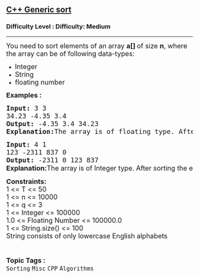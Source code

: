 <h2><a href="https://www.geeksforgeeks.org/problems/c-generic-sort/1?page=7&difficulty=Medium&status=unsolved&sortBy=submissions">C++ Generic sort</a></h2><h3>Difficulty Level : Difficulty: Medium</h3><hr><div class="problems_problem_content__Xm_eO"><p><span style="font-size: 18px;">You need to sort elements of an array <strong>a[]&nbsp;</strong>of size&nbsp;<strong>n</strong>,&nbsp;where the array can be of following data-types:</span></p>
<ul>
<li><span style="font-size: 18px;">Integer</span></li>
<li><span style="font-size: 18px;">String</span></li>
<li><span style="font-size: 18px;">floating number</span></li>
</ul>
<p><span style="font-size: 18px;"><strong>Examples :</strong> <strong> </strong></span></p>
<pre><span style="font-size: 18px;"><strong>Input: </strong>3 3
34.23 -4.35 3.4
<strong>Output: </strong>-4.35 3.4 34.23&nbsp;
<strong>Explanation:</strong>The array is of floating type. After sorting the elements of array are as such: -4.35 3.4 34.23
</span></pre>
<pre><span style="font-size: 18px;"><strong>Input: </strong>4 1
123 -2311 837 0 
<strong>Output: </strong>-2311 0 123 837 <br></span><strong style="font-size: 18px; font-family: -apple-system, BlinkMacSystemFont, 'Segoe UI', Roboto, Oxygen, Ubuntu, Cantarell, 'Open Sans', 'Helvetica Neue', sans-serif;">Explanation:</strong><span style="font-size: 18px; font-family: -apple-system, BlinkMacSystemFont, 'Segoe UI', Roboto, Oxygen, Ubuntu, Cantarell, 'Open Sans', 'Helvetica Neue', sans-serif;">The array is of Integer type. After sorting the elements of array are as such:<span style="font-size: 14pt;"> </span></span><span style="font-size: 14pt;">-2311 0 123 837 </span></pre>
<p><span style="font-size: 18px;"><strong>Constraints:</strong><br>1 &lt;= T &lt;= 50<br>1 &lt;= n &lt;= 10000<br>1 &lt;= q &lt;= 3<br>1 &lt;= Integer &lt;= 100000<br>1.0 &lt;= Floating Number &lt;= 100000.0<br>1 &lt;= String.size() &lt;= 100<br>String consists of only lowercase English alphabets</span></p></div><br><p><span style=font-size:18px><strong>Topic Tags : </strong><br><code>Sorting</code>&nbsp;<code>Misc</code>&nbsp;<code>CPP</code>&nbsp;<code>Algorithms</code>&nbsp;